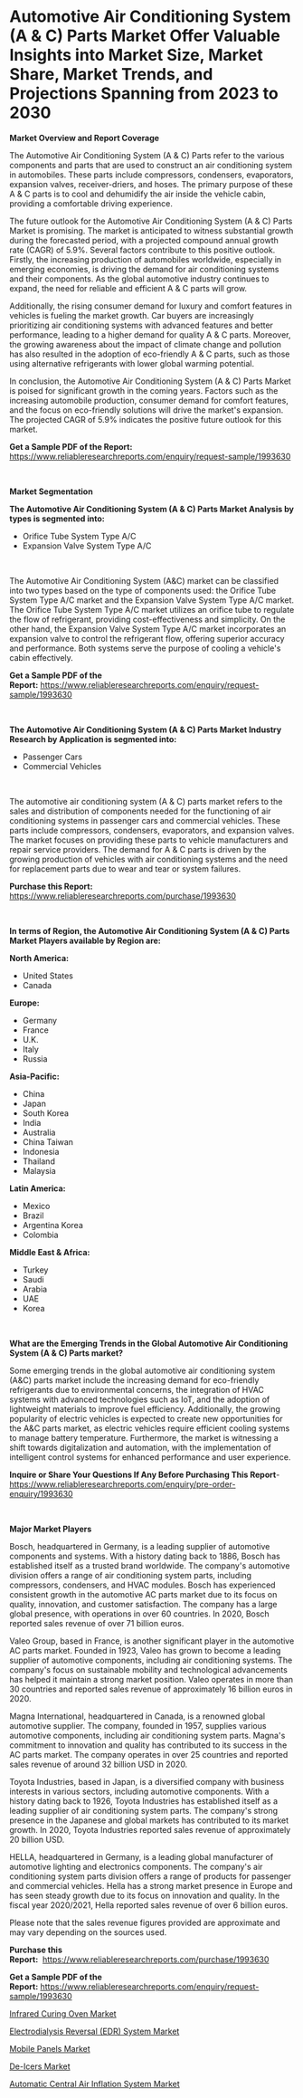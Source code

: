 <p><h1>Automotive Air Conditioning System (A & C) Parts Market Offer Valuable Insights into Market Size, Market Share, Market Trends, and Projections Spanning from 2023 to 2030</h1></p><p><strong>Market Overview and Report Coverage</strong></p>
<p><p>The Automotive Air Conditioning System (A & C) Parts refer to the various components and parts that are used to construct an air conditioning system in automobiles. These parts include compressors, condensers, evaporators, expansion valves, receiver-driers, and hoses. The primary purpose of these A & C parts is to cool and dehumidify the air inside the vehicle cabin, providing a comfortable driving experience.</p><p>The future outlook for the Automotive Air Conditioning System (A & C) Parts Market is promising. The market is anticipated to witness substantial growth during the forecasted period, with a projected compound annual growth rate (CAGR) of 5.9%. Several factors contribute to this positive outlook. Firstly, the increasing production of automobiles worldwide, especially in emerging economies, is driving the demand for air conditioning systems and their components. As the global automotive industry continues to expand, the need for reliable and efficient A & C parts will grow.</p><p>Additionally, the rising consumer demand for luxury and comfort features in vehicles is fueling the market growth. Car buyers are increasingly prioritizing air conditioning systems with advanced features and better performance, leading to a higher demand for quality A & C parts. Moreover, the growing awareness about the impact of climate change and pollution has also resulted in the adoption of eco-friendly A & C parts, such as those using alternative refrigerants with lower global warming potential.</p><p>In conclusion, the Automotive Air Conditioning System (A & C) Parts Market is poised for significant growth in the coming years. Factors such as the increasing automobile production, consumer demand for comfort features, and the focus on eco-friendly solutions will drive the market's expansion. The projected CAGR of 5.9% indicates the positive future outlook for this market.</p></p>
<p><strong>Get a Sample PDF of the Report:</strong> <a href="https://www.reliableresearchreports.com/enquiry/request-sample/1993630">https://www.reliableresearchreports.com/enquiry/request-sample/1993630</a></p>
<p>&nbsp;</p>
<p><strong>Market Segmentation</strong></p>
<p><strong>The Automotive Air Conditioning System (A & C) Parts Market Analysis by types is segmented into:</strong></p>
<p><ul><li>Orifice Tube System Type A/C</li><li>Expansion Valve System Type A/C</li></ul></p>
<p>&nbsp;</p>
<p><p>The Automotive Air Conditioning System (A&C) market can be classified into two types based on the type of components used: the Orifice Tube System Type A/C market and the Expansion Valve System Type A/C market. The Orifice Tube System Type A/C market utilizes an orifice tube to regulate the flow of refrigerant, providing cost-effectiveness and simplicity. On the other hand, the Expansion Valve System Type A/C market incorporates an expansion valve to control the refrigerant flow, offering superior accuracy and performance. Both systems serve the purpose of cooling a vehicle's cabin effectively.</p></p>
<p><strong>Get a Sample PDF of the Report:</strong>&nbsp;<a href="https://www.reliableresearchreports.com/enquiry/request-sample/1993630">https://www.reliableresearchreports.com/enquiry/request-sample/1993630</a></p>
<p>&nbsp;</p>
<p><strong>The Automotive Air Conditioning System (A & C) Parts Market Industry Research by Application is segmented into:</strong></p>
<p><ul><li>Passenger Cars</li><li>Commercial Vehicles</li></ul></p>
<p>&nbsp;</p>
<p><p>The automotive air conditioning system (A & C) parts market refers to the sales and distribution of components needed for the functioning of air conditioning systems in passenger cars and commercial vehicles. These parts include compressors, condensers, evaporators, and expansion valves. The market focuses on providing these parts to vehicle manufacturers and repair service providers. The demand for A & C parts is driven by the growing production of vehicles with air conditioning systems and the need for replacement parts due to wear and tear or system failures.</p></p>
<p><strong>Purchase this Report:</strong>&nbsp; <a href="https://www.reliableresearchreports.com/purchase/1993630">https://www.reliableresearchreports.com/purchase/1993630</a></p>
<p>&nbsp;</p>
<p><strong>In terms of Region, the Automotive Air Conditioning System (A & C) Parts Market Players available by Region are:</strong></p>
<p>
    <p> <strong> North America: </strong>
        <ul>
            <li>United States</li>
            <li>Canada</li>
        </ul>
        </p> 
    <p> <strong> Europe: </strong>
        <ul>
            <li>Germany</li>
            <li>France</li>
            <li>U.K.</li>
            <li>Italy</li>
            <li>Russia</li>
        </ul>
        </p> 
    <p> <strong> Asia-Pacific: </strong>
        <ul>
            <li>China</li>
            <li>Japan</li>
            <li>South Korea</li>
            <li>India</li>
            <li>Australia</li>
            <li>China Taiwan</li>
            <li>Indonesia</li>
            <li>Thailand</li>
            <li>Malaysia</li>
        </ul>
        </p> 
    <p> <strong> Latin America: </strong>
        <ul>
            <li>Mexico</li>
            <li>Brazil</li>
            <li>Argentina Korea</li>
            <li>Colombia</li>
        </ul>
        </p> 
    <p> <strong> Middle East & Africa: </strong>
        <ul>
            <li>Turkey</li>
            <li>Saudi</li>
            <li>Arabia</li>
            <li>UAE</li>
            <li>Korea</li>
        </ul>
    </p>
    </p>
<p>&nbsp;</p>
<p><strong>What are the Emerging Trends in the Global Automotive Air Conditioning System (A & C) Parts market?</strong></p>
<p><p>Some emerging trends in the global automotive air conditioning system (A&C) parts market include the increasing demand for eco-friendly refrigerants due to environmental concerns, the integration of HVAC systems with advanced technologies such as IoT, and the adoption of lightweight materials to improve fuel efficiency. Additionally, the growing popularity of electric vehicles is expected to create new opportunities for the A&C parts market, as electric vehicles require efficient cooling systems to manage battery temperature. Furthermore, the market is witnessing a shift towards digitalization and automation, with the implementation of intelligent control systems for enhanced performance and user experience.</p></p>
<p><strong>Inquire or Share Your Questions If Any Before Purchasing This Report</strong>- <a href="https://www.reliableresearchreports.com/enquiry/pre-order-enquiry/1993630">https://www.reliableresearchreports.com/enquiry/pre-order-enquiry/1993630</a></p>
<p>&nbsp;</p>
<p><strong>Major Market Players</strong></p>
<p><p>Bosch, headquartered in Germany, is a leading supplier of automotive components and systems. With a history dating back to 1886, Bosch has established itself as a trusted brand worldwide. The company's automotive division offers a range of air conditioning system parts, including compressors, condensers, and HVAC modules. Bosch has experienced consistent growth in the automotive AC parts market due to its focus on quality, innovation, and customer satisfaction. The company has a large global presence, with operations in over 60 countries. In 2020, Bosch reported sales revenue of over 71 billion euros.</p><p>Valeo Group, based in France, is another significant player in the automotive AC parts market. Founded in 1923, Valeo has grown to become a leading supplier of automotive components, including air conditioning systems. The company's focus on sustainable mobility and technological advancements has helped it maintain a strong market position. Valeo operates in more than 30 countries and reported sales revenue of approximately 16 billion euros in 2020.</p><p>Magna International, headquartered in Canada, is a renowned global automotive supplier. The company, founded in 1957, supplies various automotive components, including air conditioning system parts. Magna's commitment to innovation and quality has contributed to its success in the AC parts market. The company operates in over 25 countries and reported sales revenue of around 32 billion USD in 2020.</p><p>Toyota Industries, based in Japan, is a diversified company with business interests in various sectors, including automotive components. With a history dating back to 1926, Toyota Industries has established itself as a leading supplier of air conditioning system parts. The company's strong presence in the Japanese and global markets has contributed to its market growth. In 2020, Toyota Industries reported sales revenue of approximately 20 billion USD.</p><p>HELLA, headquartered in Germany, is a leading global manufacturer of automotive lighting and electronics components. The company's air conditioning system parts division offers a range of products for passenger and commercial vehicles. Hella has a strong market presence in Europe and has seen steady growth due to its focus on innovation and quality. In the fiscal year 2020/2021, Hella reported sales revenue of over 6 billion euros.</p><p>Please note that the sales revenue figures provided are approximate and may vary depending on the sources used.</p></p>
<p><strong>Purchase this Report:</strong>&nbsp;&nbsp;<a href="https://www.reliableresearchreports.com/purchase/1993630">https://www.reliableresearchreports.com/purchase/1993630</a></p>
<p></p>
<p><strong>Get a Sample PDF of the Report:</strong>&nbsp;<a href="https://www.reliableresearchreports.com/enquiry/request-sample/1993630">https://www.reliableresearchreports.com/enquiry/request-sample/1993630</a></p>
<p><p><a href="https://medium.com/@sk99912151/infrared-curing-oven-market-size-reveals-the-best-marketing-channels-in-global-industry-276d211cd471">Infrared Curing Oven Market</a></p><p><a href="https://www.linkedin.com/pulse/electrodialysis-reversal-edr-system-market-size-growth-forecast-zgh4e/">Electrodialysis Reversal (EDR) System Market</a></p><p><a href="https://medium.com/@ashlybednar2023/mobile-panels-market-trends-and-market-analysis-forecasted-for-period-2023-2030-bf73795ac98a">Mobile Panels Market</a></p><p><a href="https://www.linkedin.com/pulse/de-icers-market-research-report-provides-thorough-industry-rqo5e/">De-Icers Market</a></p><p><a href="https://www.linkedin.com/pulse/automatic-central-air-inflation-system-market-share-amp-y4tae/">Automatic Central Air Inflation System Market</a></p></p>